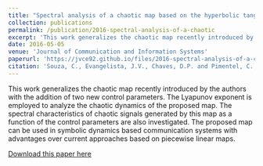 ```yaml
---
title: "Spectral analysis of a chaotic map based on the hyperbolic tangent function"
collection: publications
permalink: /publication/2016-spectral-analysis-of-a-chaotic
excerpt: 'This work generalizes the chaotic map recently introduced by the authors with the addition of two new control parameters. The Lyapunov exponent is employed to analyze the chaotic dynamics of the proposed map. The spectral characteristics of chaotic signals generated by this map as a function of the control parameters are also investigated. The proposed map can be used in symbolic dynamics based communication systems with advantages over current approaches based on piecewise linear maps.'
date: 2016-05-05
venue: 'Journal of Communication and Information Systems'
paperurl: 'https://jvce92.github.io/files/2016-spectral-analysis-of-a-chaotic.pdf'
citation: 'Souza, C., Evangelista, J.V., Chaves, D.P. and Pimentel, C., 2016. &quot;Spectral analysis of a chaotic map based on the hyperbolic tangent function.&quot; <i>Journal of Communication and Information Systems</i>, 31(1).'
---
```


This work generalizes the chaotic map recently introduced by the authors with the addition of two new control parameters. The Lyapunov exponent is employed to analyze the chaotic dynamics of the proposed map. The spectral characteristics of chaotic signals generated by this map as a function of the control parameters are also investigated. The proposed map can be used in symbolic dynamics based communication systems with advantages over current approaches based on piecewise linear maps.

[Download this paper here](https://jvce92.github.io/files/2016-spectral-analysis-of-a-chaotic.pdf)